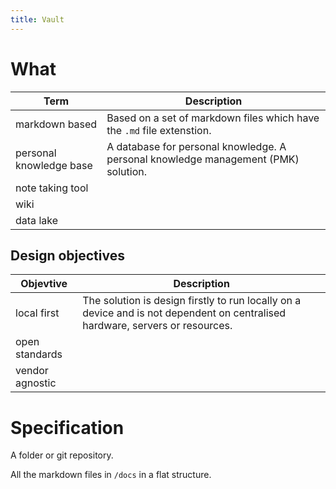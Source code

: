 ```yaml
---
title: Vault
---
```


# What

| Term | Description |
|-|-|
| markdown based | Based on a set of markdown files which have the `.md` file extenstion. |
| personal knowledge base | A database for personal knowledge. A personal knowledge management (PMK) solution. |
| note taking tool |
| wiki |
| data lake |

## Design objectives

| Objevtive | Description |
|-|-|
| local first | The solution is design firstly to run locally on a device and is not dependent on centralised hardware, servers or resources. |
| open standards |
| vendor agnostic | 

# Specification

A folder or git repository.

All the markdown files in `/docs` in a flat structure.
